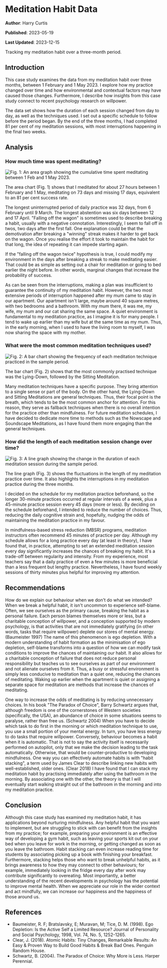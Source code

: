 # Meditation Habit Data

**Author**: Harry Curtis

**Published**: 2023-05-19

**Last Updated**: 2023-12-15

Tracking my meditation habit over a three-month period.

## Introduction

This case study examines the data from my meditation habit over three months, between 1 February and 1 May 2023. I explore how my practice changed over time and how environmental and contextual factors may have caused those changes. Furthermore, I describe how insights from this case study connect to recent psychology research on willpower.

The data set shows how the duration of each session changed from day to day, as well as the techniques used. I set out a specific schedule to follow before the period began. By the end of the three months, I had completed 81 per cent of my meditation sessions, with most interruptions happening in the final two weeks.

## Analysis

### How much time was spent meditating?

![Fig. 1: An area graph showing the cumulative time spent meditating between 1 Feb and 1 May 2023.](Meditation_AreaGraph.png)

The area chart (Fig. 1) shows that I meditated for about 27 hours between 1 February and 1 May, meditating on 73 days and missing 17 days, equivalent to an 81 per cent success rate. 

The longest uninterrupted period of daily practice was 32 days, from 6 February until 9 March. The longest abstention was six days between 12 and 17 April.
"Falling off the wagon" is sometimes used to describe breaking a habit, usually with a negative connotation. Interestingly, I seem to fall off in twos, two days after the first fall. One explanation could be that the demotivation after breaking a "winning" streak makes it harder to get back on the wagon. Once you realise the effort it took to maintain the habit for that long, the idea of repeating it can impede starting again. 

If the "falling off the wagon twice" hypothesis is true, I could modify my environment in the days after breaking a streak to make meditating easier. That could be as simple as setting out a chair for meditation or going to bed earlier the night before. In other words, marginal changes that increase the probability of success.

As can be seen from the interruptions, making a plan was insufficient to guarantee the continuity of my meditation habit. However, the two most extensive periods of interruption happened after my mum came to stay in our apartment. Our apartment isn't large, maybe around 40 square metres, with two bedrooms and a bathroom. With my mum there, it was me, my wife, my mum and our cat sharing the same space. A quiet environment is fundamental to my meditation practice, as I imagine it is for many people. I tend to wake up earlier than my wife but at the same time as my mum. Thus, in the early morning, when I used to have the living room to myself, I was now sharing the space with my mother.

### What were the most common meditation techniques used?

![Fig. 2: A bar chart showing the frequency of each meditation technique practiced in the sample period.](Meditation_BarGraph.png)

The bar chart (Fig. 2) shows that the most commonly practised technique was the Lying-Down, followed by the Sitting Meditation.

Many meditation techniques have a specific purpose. They bring attention to a single sense or part of the body. On the other hand, the Lying-Down and Sitting Meditations are general techniques. Thus, their focal point is the breath, which tends to be the most common anchor for attention. For this reason, they serve as fallback techniques when there is no overall intention for the practice other than mindfulness. For future meditation schedules, I have decided to dedicate more time to methods such as the Nowscape and Soundscape Meditations, as I have found them more engaging than the general techniques.

### How did the length of each meditation session change over time?

![Fig. 3: A line graph showing the change in the duration of each meditation session during the sample period.](Meditation_LineGraph.png)

The line graph (Fig. 3) shows the fluctuations in the length of my meditation practice over time. It also highlights the interruptions in my meditation practice during the three months.

I decided on the schedule for my meditation practice beforehand, so the longer 30-minute practices occurred at regular intervals of a week, plus a 45-minute practice session every 45 days (more or less). By deciding on the schedule beforehand, I intended to reduce the number of choices. Thus, reducing the daily cognitive strain and, hopefully, nudging the odds of maintaining the meditation practice in my favour.

In mindfulness-based stress reduction (MBSR) programs, meditation instructors often recommend 45 minutes of practice per day. Although my schedule allows for a long practice every day (at least in theory), I have found that, in practice, attempting to set an extended meditation session every day significantly increases the chances of breaking my habit. It's a trade-off between regularity and intensity. From my experience, most teachers say that a daily practice of even a few minutes is more beneficial than a less frequent but lengthy practice. Nevertheless, I have found weekly sessions of thirty minutes plus helpful for improving my attention.

## Recommendations

How do we explain our behaviour when we don't do what we intended? When we break a helpful habit, it isn't uncommon to experience self-blame. Often, we see ourselves as the primary cause, breaking the habit as a personal failure. Each person blames themselves more or less, but a charitable conception of willpower, and a conception supported by modern psychology, is that activities that are not immediately gratifying (in other words, tasks that require willpower) deplete our stores of mental energy. (Baumeister 1997) The name of this phenomenon is ego depletion. With a modern understanding of habit formation as the minimisation of ego depletion, self-blame transforms into a question of how we can modify task conditions to improve the chances of maintaining our habit. It also allows for a charitable conception of failure that does not reduce personal responsibility but teaches us to see ourselves as part of our environment and not alienate ourselves from it. Thus, a busy or stressful environment is simply less conducive to meditation than a quiet one, reducing the chances of meditating. Waking up earlier when the apartment is quiet or assigning a separate space for meditation are methods that increase the chances of meditating.

One way to increase the odds of meditating is by reducing unnecessary choices. In his book "The Paradox of Choice", Barry Schwartz argues that, although freedom is one of the cornerstones of Western societies (specifically, the USA), an abundance of choice in some situations seems to paralyse, rather than free us. (Schwartz 2004) When you have to decide which task to do first in the morning or which meditation technique to use, you use a small portion of your mental energy. In turn, you have less energy to do tasks that require willpower. Conversely, behaviour becomes a habit when it is automatic. That is not to say the activity itself is necessarily performed on autopilot, only that we make the decision leading to the task automatically. Otherwise, that would be counter-productive to developing mindfulness. One way you can effectively automate habits is with "habit stacking", a term used by James Clear to describe linking new habits with well-established, older ones. (Clear 2018) I have found that I can stack my meditation habit by practising immediately after using the bathroom in the morning. By associating one with the other, the theory is that I will eventually start walking straight out of the bathroom in the morning and into my meditation practice.

## Conclusion

Although this case study has examined my meditation habit, it has applications beyond nurturing mindfulness. Any helpful habit that you want to implement, but are struggling to stick with can benefit from the insights from my practice; for example, preparing your environment is an effective way of developing a gym habit, such as leaving your sports kit out on your bed when you leave for work in the morning, or getting changed as soon as you leave the bathroom. Habit stacking can even increase reading time for students by associating picking up a book with finishing your breakfast. Furthermore, stacking helps those who want to break unhelpful habits, as it brings awareness to how they may connect to other behaviours; for example, immediately looking in the fridge every day after work may contribute significantly to overeating. Most importantly, a better understanding of the recent developments in psychology has the potential to improve mental health. When we appreciate our role in the wider context and act mindfully, we can increase our happiness and the happiness of those around us.

## References

- Baumeister, R. F; Bratslavsky, E; Muravan, M; Tice, D. M. (1998). Ego Depletion: Is the Active Self a Limited Resource? Journal of Personality and Social Psychology, 1998, Vol. 74, No. 5, 1252-1265.
- Clear, J. (2018). Atomic Habits: Tiny Changes, Remarkable Results: An Easy & Proven Way to Build Good Habits & Break Bad Ones. Penguin Random House.
- Schwartz, B. (2004). The Paradox of Choice: Why More is Less. Harper Perennial.

